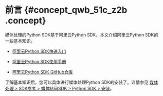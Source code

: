 # 前言 {#concept_qwb_51c_z2b .concept}

媒体处理的Python SDK基于阿里云Python SDK，本文介绍阿里云Python SDK的一些基本知识。

-   [阿里云Python SDK快速入门](https://help.aliyun.com/document_detail/53090.html)

-   [阿里云Python SDK使用手册](https://help.aliyun.com/document_detail/67117.html)

-   [阿里云Python SDK GitHub仓库](https://github.com/aliyun/aliyun-openapi-python-sdk)


了解基本知识后，您可以具体进行媒体处理Python SDK的安装了。详情参见 [媒体处理 \> SDK参考 \> 媒体转码SDK \> Python SDK \> 安装](https://help.aliyun.com/document_detail/55746.html)。

